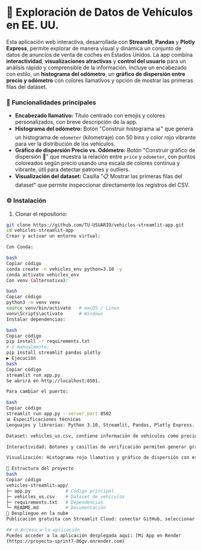 # 🚗 Exploración de Datos de Vehículos en EE. UU.  

Esta aplicación web interactiva, desarrollada con **Streamlit**, **Pandas** y **Plotly Express**, permite explorar de manera visual y dinámica un conjunto de datos de anuncios de venta de coches en Estados Unidos. La app combina **interactividad**, **visualizaciones atractivas** y **control del usuario** para un análisis rápido y comprensible de la información. Incluye un encabezado con estilo, un **histograma del odómetro**, un **gráfico de dispersión entre precio y odómetro** con colores llamativos y opción de mostrar las primeras filas del dataset.  

### 🌟 Funcionalidades principales
- **Encabezado llamativo:** Título centrado con emojis y colores personalizados, con breve descripción de la app.  
- **Histograma del odómetro:** Botón "Construir histograma 📊" que genera un histograma de `odometer` (kilometraje) con 50 bins y color rojo vibrante para ver la distribución de los vehículos.  
- **Gráfico de dispersión Precio vs. Odómetro:** Botón "Construir gráfico de dispersión 🔎" que muestra la relación entre `price` y `odometer`, con puntos coloreados según precio usando una escala de colores continua y vibrante, útil para detectar patrones y outliers.  
- **Visualización del dataset:** Casilla "📋 Mostrar las primeras filas del dataset" que permite inspeccionar directamente los registros del CSV.  

### ⚙️ Instalación
1. Clonar el repositorio:
```bash
git clone https://github.com/TU-USUARIO/vehicles-streamlit-app.git
cd vehicles-streamlit-app
Crear y activar un entorno virtual:

Con Conda:

bash
Copiar código
conda create -n vehicles_env python=3.10 -y
conda activate vehicles_env
Con venv (alternativa):

bash
Copiar código
python3 -m venv venv
source venv/bin/activate   # macOS / Linux
venv\Scripts\activate      # Windows
Instalar dependencias:

bash
Copiar código
pip install -r requirements.txt
# o manualmente:
pip install streamlit pandas plotly
▶️ Ejecución
bash
Copiar código
streamlit run app.py
Se abrirá en http://localhost:8501.

Para cambiar el puerto:

bash
Copiar código
streamlit run app.py --server.port 8502
📊 Especificaciones técnicas
Lenguajes y librerías: Python 3.10, Streamlit, Pandas, Plotly Express.

Dataset: vehicles_us.csv, contiene información de vehículos como precio, kilometraje, modelo y año.

Interactividad: Botones y casillas de verificación permiten generar gráficos y visualizar datos bajo demanda.

Visualización: Histograma rojo llamativo y gráfico de dispersión con escala de color continua y títulos estilizados.

📂 Estructura del proyecto
bash
Copiar código
vehicles-streamlit-app/
├─ app.py             # Código principal
├─ vehicles_us.csv    # Dataset de vehículos
├─ requirements.txt   # Dependencias
└─ README.md          # Documentación
🚀 Despliegue en la nube
Publicación gratuita con Streamlit Cloud: conectar GitHub, seleccionar repo y archivo app.py, presionar Deploy y obtener enlace público.

## 🌐 Acceso a la aplicación
Puedes acceder a la aplicación desplegada aquí: [Mi App en Render
(https://proyecto-sprint7-86gv.onrender.com)
